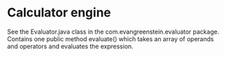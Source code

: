 # Calculator engine

See the Evaluator.java class in the com.evangreenstein.evaluator package. Contains one public method evaluate() which takes an array of operands and operators and evaluates the expression. 
